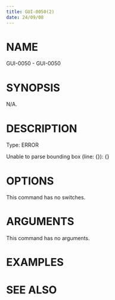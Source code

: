 ```yaml
---
title: GUI-0050(2)
date: 24/09/08
---
```


# NAME

GUI-0050 - GUI-0050

# SYNOPSIS

N/A.

# DESCRIPTION

Type: ERROR

Unable to parse bounding box (line: {}): {}

# OPTIONS

This command has no switches.

# ARGUMENTS

This command has no arguments.

# EXAMPLES

# SEE ALSO
